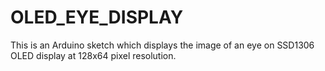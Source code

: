 # OLED_EYE_DISPLAY
This is an Arduino sketch which displays the image of an eye on SSD1306 OLED display at 128x64 pixel resolution.
